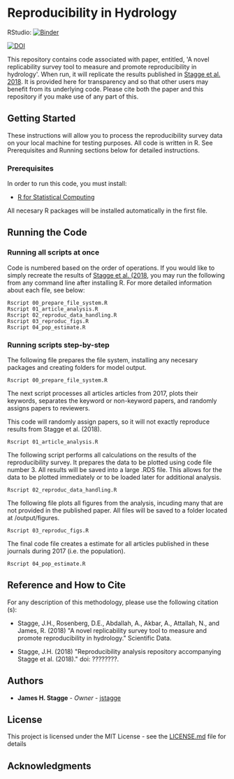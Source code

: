 # Reproducibility in Hydrology

RStudio: [![Binder](http://mybinder.org/badge.svg)](http://beta.mybinder.org/v2/gh/jstagge/reproduc_hyd/master?urlpath=rstudio)


[![DOI](https://zenodo.org/badge/DOI/.svg)](https://doi.org/)

This repository contains code associated with paper, entitled, 'A novel replicability survey tool to measure and promote reproducibility in hydrology'. When run, it will replicate the results published in [Stagge et al. 2018](). It is provided here for transparency and so that other users may benefit from its underlying code. Please cite both the paper and this repository if you make use of any part of this.

## Getting Started

These instructions will allow you to process the reproducibility survey data on your local machine for testing purposes. All code is written in R. See Prerequisites and Running sections below for detailed instructions.

### Prerequisites

In order to run this code, you must install:
* [R for Statistical Computing](https://www.r-project.org/)

All necesary R packages will be installed automatically in the first file.

## Running the Code

### Running all scripts at once

Code is numbered based on the order of operations.  If you would like to simply recreate the results of [Stagge et al. (2018](http://), you may run the following from any command line after installing R. For more detailed information about each file, see below:

```
Rscript 00_prepare_file_system.R
Rscript 01_article_analysis.R
Rscript 02_reproduc_data_handling.R
Rscript 03_reproduc_figs.R
Rscript 04_pop_estimate.R
```

### Running scripts step-by-step
The following file prepares the file system, installing any necesary packages and creating folders for model output.

```
Rscript 00_prepare_file_system.R
```
The next script processes all articles articles from 2017, plots their keywords, separates the keyword or non-keyword papers, and randomly assigns papers to reviewers.

This code will randomly assign papers, so it will not exactly reproduce results from Stagge et al. (2018).
```
Rscript 01_article_analysis.R
```
The following script performs all calculations on the results of the  reproducibility survey. It prepares the data to be plotted using code file number 3. All results will be saved into a large .RDS file. This allows for the data to be plotted immediately or to be loaded later for additional analysis.

```
Rscript 02_reproduc_data_handling.R
```
The following file plots all figures from the analysis, incuding many that are not provided in the published paper. All files will be saved to a folder located at /output/figures.
```
Rscript 03_reproduc_figs.R
```
The final code file creates a estimate for all articles published in these journals during 2017 (i.e. the population).
```
Rscript 04_pop_estimate.R
```

## Reference and How to Cite

For any description of this methodology, please use the following citation (s):

* Stagge, J.H., Rosenberg, D.E., Abdallah, A., Akbar, A., Attallah, N., and James, R. (2018) "A novel replicability survey tool to measure and promote reproducibility in hydrology." Scientific Data.

* Stagge, J.H. (2018) "Reproducibility analysis repository accompanying Stagge et al. (2018)." doi: ????????.

## Authors

* **James H. Stagge** - *Owner* - [jstagge](https://github.com/jstagge)

## License

This project is licensed under the MIT License - see the [LICENSE.md](LICENSE.md) file for details

## Acknowledgments


